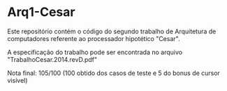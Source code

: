 Arq1-Cesar
==========

Este repositório contém o código do segundo trabalho de Arquitetura de computadores referente ao processador hipotético "Cesar".

A especificação do trabalho pode ser encontrada no arquivo "TrabalhoCesar.2014.revD.pdf"

Nota final: 105/100 (100 obtido dos casos de teste e 5 do bonus de cursor visível)
